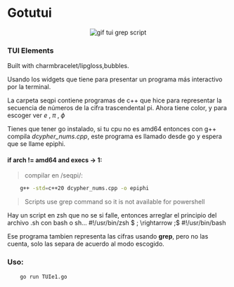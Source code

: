 # Gotutui
<p align = "center">
    <img src="https://media.giphy.com/media/Csn0eDUKV8I1L5UGgJ/giphy.gif"
         alt="gif tui grep script"/>
</p>

### TUI Elements

Built with charmbracelet/lipgloss,bubbles.

Usando los widgets que tiene para presentar un programa más interactivo por la terminal.

La carpeta seqpi contiene programas de c++ que hice para representar la secuencia de números de la cifra trascendental pi. 
Ahora tiene color, y para escoger ver $e\; ,\;\pi\; ,\;\phi$

Tienes que tener go instalado, si tu cpu no es amd64 entonces con g++ compila *dcypher_nums.cpp*, este programa es llamado desde go y espera que se llame epiphi.

#### if arch != amd64 and execs -> 1:
> compilar en /seqpi/:
```bash
    g++ -std=c++20 dcypher_nums.cpp -o epiphi
```

> Scripts use grep command so it is not available for powershell

Hay un script en zsh que no se si falle, entonces arreglar el principio del archivo .sh con bash o sh...
 #!/usr/bin/zsh  $ \; \rightarrow \;$ #!/usr/bin/bash

Ese programa tambien representa las cifras usando **grep**, pero no las cuenta, solo las separa de acuerdo al modo escogido. 

### Uso:

```bash
    go run TUIe1.go
```
